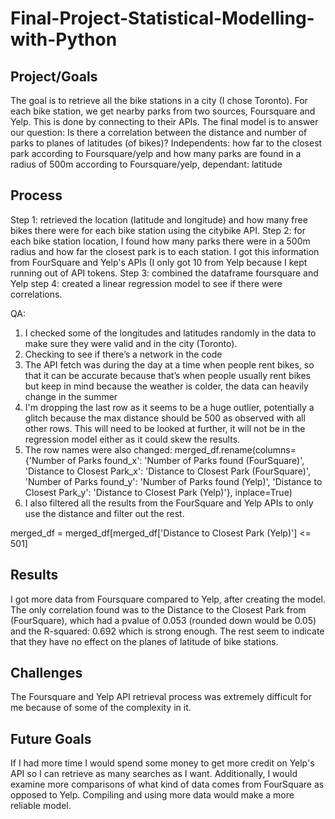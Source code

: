 # Final-Project-Statistical-Modelling-with-Python

## Project/Goals
The goal is to retrieve all the bike stations in a city (I chose Toronto). For each bike station, we get nearby parks from two sources, Foursquare and Yelp. This is done by connecting to their APIs. The final model is to answer our question: Is there a correlation between the distance and number of parks to planes of latitudes (of bikes)?  Independents: how far to the closest park according to Foursquare/yelp and how many parks are found in a radius of 500m according to Foursquare/yelp, dependant: latitude


## Process
Step 1: retrieved the location (latitude and longitude) and how many free bikes there were for each bike station using the citybike API.
Step 2: for each bike station location, I found how many parks there were in a 500m radius and how far the closest park is to each station. I got this information from FourSquare and Yelp's APIs (I only got 10 from Yelp because I kept running out of API tokens. 
Step 3: combined the dataframe foursquare and Yelp
step 4: created a linear regression model to see if there were correlations.

QA: 
1. I checked some of the longitudes and latitudes randomly in the data to make sure they were valid and in the city (Toronto).
2. Checking to see if there’s a network in the code
4. The API fetch was during the day at a time when people rent bikes, so that it can be accurate because that’s when people usually rent bikes but keep in mind because the weather is colder, the data can heavily change in the summer
5. I'm dropping the last row as it seems to be a huge outlier, potentially a glitch because the max distance should be 500 as observed with all other rows. This will need to be looked at further, it will not be in the regression model either as it could skew the results.
6. The row names were also changed:
merged_df.rename(columns={'Number of Parks found_x': 'Number of Parks found (FourSquare)', 'Distance to Closest Park_x': 'Distance to Closest Park (FourSquare)', 'Number of Parks found_y': 'Number of Parks found (Yelp)', 'Distance to Closest Park_y': 'Distance to Closest Park (Yelp)'}, inplace=True)
7. I also filtered all the results from the FourSquare and Yelp APIs to only use the distance and filter out the rest. 

merged_df = merged_df[merged_df['Distance to Closest Park (Yelp)'] <= 501] 


## Results
I got more data from Foursquare compared to Yelp, after creating the model.  The only correlation found was to the Distance to the Closest Park from (FourSquare), which had a pvalue of 0.053 (rounded down would be 0.05) and the R-squared: 0.692 which is strong enough. The rest seem to indicate that they have no effect on the planes of latitude of bike stations. 

## Challenges 
The Foursquare and Yelp API retrieval process was extremely difficult for me because of some of the complexity in it. 

## Future Goals
If I had more time I would spend some money to get more credit on Yelp's API so I can retrieve as many searches as I want. Additionally, I would examine more comparisons of what kind of data comes from FourSquare as opposed to Yelp. Compiling and using more data would make a more reliable model. 
